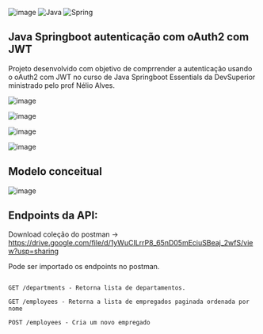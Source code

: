 ![image](https://github.com/Sammy192/desafioAula_JunitTests/assets/53224915/88df6aa9-9eff-4558-a0ea-701482bf62ae)
![Java](https://img.shields.io/badge/java-%23ED8B00.svg?style=for-the-badge&logo=openjdk&logoColor=white)
![Spring](https://img.shields.io/badge/spring-%236DB33F.svg?style=for-the-badge&logo=spring&logoColor=white)

## Java Springboot autenticação com oAuth2 com JWT

Projeto desenvolvido com objetivo de comprrender a autenticação usando o oAuth2 com JWT no curso de Java Springboot Essentials da DevSuperior ministrado pelo prof Nélio Alves.


![image](https://github.com/Sammy192/spring-boot-oauth2-jwt-demo/assets/53224915/05d5fcd6-086b-4bfd-ae47-d1c97c489053)

![image](https://github.com/Sammy192/spring-boot-oauth2-jwt-demo/assets/53224915/84478bf7-56d6-4e08-8250-35f94d4bc1e5)

![image](https://github.com/Sammy192/spring-boot-oauth2-jwt-demo/assets/53224915/f11c5e2b-ac5a-46ca-9705-b8af988ef98c)

![image](https://github.com/Sammy192/spring-boot-oauth2-jwt-demo/assets/53224915/87e23bc7-e8eb-445b-af32-8506b586c1ea)


## Modelo conceitual

![image](https://github.com/Sammy192/projetAula_EmpregadosOAUTH/assets/53224915/48fb6ee3-d0b5-42d1-a155-a69b65bf862b)


## Endpoints da API:

Download coleção do postman -> https://drive.google.com/file/d/1yWuCILrrP8_65nD05mEciuSBeaj_2wfS/view?usp=sharing

Pode ser importado os endpoints no postman.

```

GET /departments - Retorna lista de departamentos.

GET /employees - Retorna a lista de empregados paginada ordenada por nome

POST /employees - Cria um novo empregado

```
